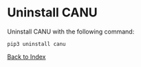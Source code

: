 
# Uninstall CANU

Uninstall CANU with the following command: 

```
pip3 uninstall canu
```

[Back to Index](../index.md)
